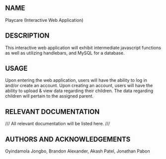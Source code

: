 ## NAME ##  
Playcare (Interactive Web Application)

## DESCRIPTION ##
This interactive web application will exhibit intermediate javascript functions as well as utilizing handlebars, and MySQL for a database. 

## USAGE ##
Upon entering the web application, users will have the ability to log in and/or create an account.
Upon creating an account, users will have the ability to upload & view data regarding their children.
The data regarding children will pertain to the assigned parent.

## RELEVANT DOCUMENTATION ##
/// All relevant documentation will be listed here. ///

## AUTHORS AND ACKNOWLEDGEMENTS ##
Oyindamola Jongbo, Brandon Alexander, Akash Patel, Jonathan Pabon





